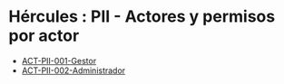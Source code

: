 # Hércules : PII \- Actores y permisos por actor



* [ACT\-PII\-001\-Gestor](/hercules/sgi-sistema-de-gestion-de-investigacion/diseno/componentes/sgi-pii/pii-permisos-actores/pii-actores-y-permisos-por-actor/act-pii-001-gestor.md "/hercules/sgi-sistema-de-gestion-de-investigacion/diseno/componentes/sgi-pii/pii-permisos-actores/pii-actores-y-permisos-por-actor/act-pii-001-gestor.md")
* [ACT\-PII\-002\-Administrador](/hercules/sgi-sistema-de-gestion-de-investigacion/diseno/componentes/sgi-pii/pii-permisos-actores/pii-actores-y-permisos-por-actor/act-pii-002-administrador.md "/hercules/sgi-sistema-de-gestion-de-investigacion/diseno/componentes/sgi-pii/pii-permisos-actores/pii-actores-y-permisos-por-actor/act-pii-002-administrador.md")




